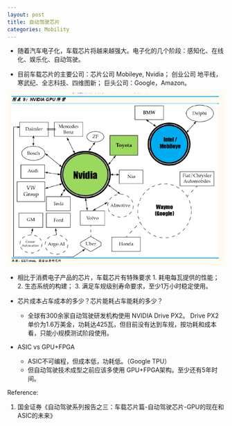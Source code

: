 ```yaml
---
layout: post
title: 自动驾驶芯片
categories: Mobility
---
```


- 随着汽车电子化，车载芯片将越来越强大。电子化的几个阶段：感知化、在线化、娱乐化、自动驾驶。

- 目前车载芯片的主要公司：芯片公司 Mobileye, Nvidia； 创业公司 地平线，寒武纪、全志科技、四维图新； 巨头公司：Google，Amazon。

![](/img/2019-02-26-av-chip-1.png)

- 相比于消费电子产品的芯片，车载芯片有特殊要求 1. 耗电每瓦提供的性能； 2. 生态系统的构建； 3. 满足车规级别寿命要求，至少1万小时稳定使用。

- 芯片成本占车成本的多少？芯片能耗占车能耗的多少？
    - 全球有300余家自动驾驶研发机构使用 NVIDIA Drive PX2。 Drive PX2 单价为1.6万美金，功耗达425瓦，但目前没有达到车规，按功耗和成本看，只能小规模测试阶段使用。

- ASIC vs GPU+FPGA
    - ASIC不可编程，但成本低，功耗低。（Google TPU）
    - 但自动驾驶技术成型之前应该多使用 GPU+FPGA架构。至少还有5年时间。

Reference:

1. 国金证券《自动驾驶系列报告之三：车载芯片篇-自动驾驶芯片-GPU的现在和ASIC的未来》